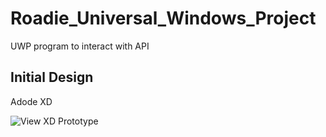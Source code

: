 # Roadie_Universal_Windows_Project
 UWP program to interact with API
 
## Initial Design
Adode XD

![View XD Prototype](https://xd.adobe.com/view/4fa39305-cf34-4765-bb63-0930bea869c1-1af0/)
